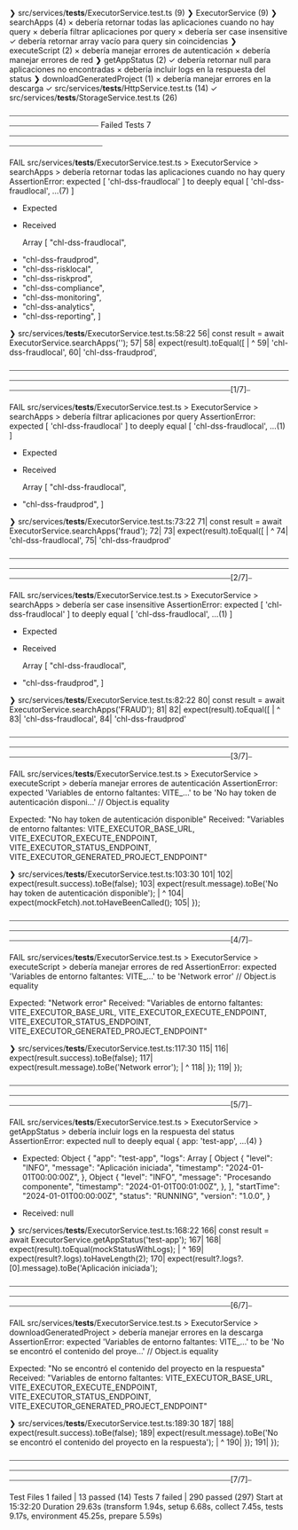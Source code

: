  ❯ src/services/__tests__/ExecutorService.test.ts (9)
   ❯ ExecutorService (9)
     ❯ searchApps (4)
       × debería retornar todas las aplicaciones cuando no hay query
       × debería filtrar aplicaciones por query
       × debería ser case insensitive
       ✓ debería retornar array vacío para query sin coincidencias
     ❯ executeScript (2)
       × debería manejar errores de autenticación
       × debería manejar errores de red
     ❯ getAppStatus (2)
       ✓ debería retornar null para aplicaciones no encontradas
       × debería incluir logs en la respuesta del status
     ❯ downloadGeneratedProject (1)
       × debería manejar errores en la descarga
 ✓ src/services/__tests__/HttpService.test.ts (14)
 ✓ src/services/__tests__/StorageService.test.ts (26)

⎯⎯⎯⎯⎯⎯⎯⎯⎯⎯⎯⎯⎯⎯⎯⎯⎯⎯⎯⎯⎯⎯⎯⎯⎯⎯⎯⎯⎯⎯⎯⎯⎯⎯⎯⎯⎯⎯⎯⎯⎯⎯⎯⎯⎯⎯⎯⎯⎯⎯⎯⎯⎯⎯⎯⎯⎯⎯⎯⎯⎯⎯⎯⎯⎯⎯⎯⎯⎯⎯⎯⎯⎯⎯⎯⎯⎯⎯⎯⎯⎯⎯⎯⎯⎯⎯⎯⎯⎯⎯⎯⎯⎯⎯⎯ Failed Tests 7 ⎯⎯⎯⎯⎯⎯⎯⎯⎯⎯⎯⎯⎯⎯⎯⎯⎯⎯⎯⎯⎯⎯⎯⎯⎯⎯⎯⎯⎯⎯⎯⎯⎯⎯⎯⎯⎯⎯⎯⎯⎯⎯⎯⎯⎯⎯⎯⎯⎯⎯⎯⎯⎯⎯⎯⎯⎯⎯⎯⎯⎯⎯⎯⎯⎯⎯⎯⎯⎯⎯⎯⎯⎯⎯⎯⎯⎯⎯⎯⎯⎯⎯⎯⎯⎯⎯⎯⎯⎯⎯⎯⎯⎯⎯⎯⎯

 FAIL  src/services/__tests__/ExecutorService.test.ts > ExecutorService > searchApps > debería retornar todas las aplicaciones cuando no hay query
AssertionError: expected [ 'chl-dss-fraudlocal' ] to deeply equal [ 'chl-dss-fraudlocal', …(7) ]

- Expected
+ Received

  Array [
    "chl-dss-fraudlocal",
-   "chl-dss-fraudprod",
-   "chl-dss-risklocal",
-   "chl-dss-riskprod",
-   "chl-dss-compliance",
-   "chl-dss-monitoring",
-   "chl-dss-analytics",
-   "chl-dss-reporting",
  ]

 ❯ src/services/__tests__/ExecutorService.test.ts:58:22
     56|       const result = await ExecutorService.searchApps('');
     57|
     58|       expect(result).toEqual([
       |                      ^
     59|         'chl-dss-fraudlocal',
     60|         'chl-dss-fraudprod',

⎯⎯⎯⎯⎯⎯⎯⎯⎯⎯⎯⎯⎯⎯⎯⎯⎯⎯⎯⎯⎯⎯⎯⎯⎯⎯⎯⎯⎯⎯⎯⎯⎯⎯⎯⎯⎯⎯⎯⎯⎯⎯⎯⎯⎯⎯⎯⎯⎯⎯⎯⎯⎯⎯⎯⎯⎯⎯⎯⎯⎯⎯⎯⎯⎯⎯⎯⎯⎯⎯⎯⎯⎯⎯⎯⎯⎯⎯⎯⎯⎯⎯⎯⎯⎯⎯⎯⎯⎯⎯⎯⎯⎯⎯⎯⎯⎯⎯⎯⎯⎯⎯⎯⎯⎯⎯⎯⎯⎯⎯⎯⎯⎯⎯⎯⎯⎯⎯⎯⎯⎯⎯⎯⎯⎯⎯⎯⎯⎯⎯⎯⎯⎯⎯⎯⎯⎯⎯⎯⎯⎯⎯⎯⎯⎯⎯⎯⎯⎯⎯⎯⎯⎯⎯⎯⎯⎯⎯⎯⎯⎯⎯⎯⎯⎯⎯⎯⎯⎯⎯⎯⎯⎯⎯⎯⎯⎯⎯⎯⎯⎯⎯⎯⎯⎯⎯⎯⎯⎯⎯⎯⎯⎯⎯⎯⎯⎯⎯⎯⎯⎯[1/7]⎯

 FAIL  src/services/__tests__/ExecutorService.test.ts > ExecutorService > searchApps > debería filtrar aplicaciones por query
AssertionError: expected [ 'chl-dss-fraudlocal' ] to deeply equal [ 'chl-dss-fraudlocal', …(1) ]

- Expected
+ Received

  Array [
    "chl-dss-fraudlocal",
-   "chl-dss-fraudprod",
  ]

 ❯ src/services/__tests__/ExecutorService.test.ts:73:22
     71|       const result = await ExecutorService.searchApps('fraud');
     72|
     73|       expect(result).toEqual([
       |                      ^
     74|         'chl-dss-fraudlocal',
     75|         'chl-dss-fraudprod'

⎯⎯⎯⎯⎯⎯⎯⎯⎯⎯⎯⎯⎯⎯⎯⎯⎯⎯⎯⎯⎯⎯⎯⎯⎯⎯⎯⎯⎯⎯⎯⎯⎯⎯⎯⎯⎯⎯⎯⎯⎯⎯⎯⎯⎯⎯⎯⎯⎯⎯⎯⎯⎯⎯⎯⎯⎯⎯⎯⎯⎯⎯⎯⎯⎯⎯⎯⎯⎯⎯⎯⎯⎯⎯⎯⎯⎯⎯⎯⎯⎯⎯⎯⎯⎯⎯⎯⎯⎯⎯⎯⎯⎯⎯⎯⎯⎯⎯⎯⎯⎯⎯⎯⎯⎯⎯⎯⎯⎯⎯⎯⎯⎯⎯⎯⎯⎯⎯⎯⎯⎯⎯⎯⎯⎯⎯⎯⎯⎯⎯⎯⎯⎯⎯⎯⎯⎯⎯⎯⎯⎯⎯⎯⎯⎯⎯⎯⎯⎯⎯⎯⎯⎯⎯⎯⎯⎯⎯⎯⎯⎯⎯⎯⎯⎯⎯⎯⎯⎯⎯⎯⎯⎯⎯⎯⎯⎯⎯⎯⎯⎯⎯⎯⎯⎯⎯⎯⎯⎯⎯⎯⎯⎯⎯⎯⎯⎯⎯⎯⎯⎯[2/7]⎯

 FAIL  src/services/__tests__/ExecutorService.test.ts > ExecutorService > searchApps > debería ser case insensitive
AssertionError: expected [ 'chl-dss-fraudlocal' ] to deeply equal [ 'chl-dss-fraudlocal', …(1) ]

- Expected
+ Received

  Array [
    "chl-dss-fraudlocal",
-   "chl-dss-fraudprod",
  ]

 ❯ src/services/__tests__/ExecutorService.test.ts:82:22
     80|       const result = await ExecutorService.searchApps('FRAUD');
     81|
     82|       expect(result).toEqual([
       |                      ^
     83|         'chl-dss-fraudlocal',
     84|         'chl-dss-fraudprod'

⎯⎯⎯⎯⎯⎯⎯⎯⎯⎯⎯⎯⎯⎯⎯⎯⎯⎯⎯⎯⎯⎯⎯⎯⎯⎯⎯⎯⎯⎯⎯⎯⎯⎯⎯⎯⎯⎯⎯⎯⎯⎯⎯⎯⎯⎯⎯⎯⎯⎯⎯⎯⎯⎯⎯⎯⎯⎯⎯⎯⎯⎯⎯⎯⎯⎯⎯⎯⎯⎯⎯⎯⎯⎯⎯⎯⎯⎯⎯⎯⎯⎯⎯⎯⎯⎯⎯⎯⎯⎯⎯⎯⎯⎯⎯⎯⎯⎯⎯⎯⎯⎯⎯⎯⎯⎯⎯⎯⎯⎯⎯⎯⎯⎯⎯⎯⎯⎯⎯⎯⎯⎯⎯⎯⎯⎯⎯⎯⎯⎯⎯⎯⎯⎯⎯⎯⎯⎯⎯⎯⎯⎯⎯⎯⎯⎯⎯⎯⎯⎯⎯⎯⎯⎯⎯⎯⎯⎯⎯⎯⎯⎯⎯⎯⎯⎯⎯⎯⎯⎯⎯⎯⎯⎯⎯⎯⎯⎯⎯⎯⎯⎯⎯⎯⎯⎯⎯⎯⎯⎯⎯⎯⎯⎯⎯⎯⎯⎯⎯⎯⎯[3/7]⎯

 FAIL  src/services/__tests__/ExecutorService.test.ts > ExecutorService > executeScript > debería manejar errores de autenticación
AssertionError: expected 'Variables de entorno faltantes: VITE_…' to be 'No hay token de autenticación disponi…' // Object.is equality

Expected: "No hay token de autenticación disponible"
Received: "Variables de entorno faltantes: VITE_EXECUTOR_BASE_URL, VITE_EXECUTOR_EXECUTE_ENDPOINT, VITE_EXECUTOR_STATUS_ENDPOINT, VITE_EXECUTOR_GENERATED_PROJECT_ENDPOINT"

 ❯ src/services/__tests__/ExecutorService.test.ts:103:30
    101|
    102|       expect(result.success).toBe(false);
    103|       expect(result.message).toBe('No hay token de autenticación disponible');
       |                              ^
    104|       expect(mockFetch).not.toHaveBeenCalled();
    105|     });

⎯⎯⎯⎯⎯⎯⎯⎯⎯⎯⎯⎯⎯⎯⎯⎯⎯⎯⎯⎯⎯⎯⎯⎯⎯⎯⎯⎯⎯⎯⎯⎯⎯⎯⎯⎯⎯⎯⎯⎯⎯⎯⎯⎯⎯⎯⎯⎯⎯⎯⎯⎯⎯⎯⎯⎯⎯⎯⎯⎯⎯⎯⎯⎯⎯⎯⎯⎯⎯⎯⎯⎯⎯⎯⎯⎯⎯⎯⎯⎯⎯⎯⎯⎯⎯⎯⎯⎯⎯⎯⎯⎯⎯⎯⎯⎯⎯⎯⎯⎯⎯⎯⎯⎯⎯⎯⎯⎯⎯⎯⎯⎯⎯⎯⎯⎯⎯⎯⎯⎯⎯⎯⎯⎯⎯⎯⎯⎯⎯⎯⎯⎯⎯⎯⎯⎯⎯⎯⎯⎯⎯⎯⎯⎯⎯⎯⎯⎯⎯⎯⎯⎯⎯⎯⎯⎯⎯⎯⎯⎯⎯⎯⎯⎯⎯⎯⎯⎯⎯⎯⎯⎯⎯⎯⎯⎯⎯⎯⎯⎯⎯⎯⎯⎯⎯⎯⎯⎯⎯⎯⎯⎯⎯⎯⎯⎯⎯⎯⎯⎯⎯[4/7]⎯

 FAIL  src/services/__tests__/ExecutorService.test.ts > ExecutorService > executeScript > debería manejar errores de red
AssertionError: expected 'Variables de entorno faltantes: VITE_…' to be 'Network error' // Object.is equality

Expected: "Network error"
Received: "Variables de entorno faltantes: VITE_EXECUTOR_BASE_URL, VITE_EXECUTOR_EXECUTE_ENDPOINT, VITE_EXECUTOR_STATUS_ENDPOINT, VITE_EXECUTOR_GENERATED_PROJECT_ENDPOINT"

 ❯ src/services/__tests__/ExecutorService.test.ts:117:30
    115|
    116|       expect(result.success).toBe(false);
    117|       expect(result.message).toBe('Network error');
       |                              ^
    118|     });
    119|   });

⎯⎯⎯⎯⎯⎯⎯⎯⎯⎯⎯⎯⎯⎯⎯⎯⎯⎯⎯⎯⎯⎯⎯⎯⎯⎯⎯⎯⎯⎯⎯⎯⎯⎯⎯⎯⎯⎯⎯⎯⎯⎯⎯⎯⎯⎯⎯⎯⎯⎯⎯⎯⎯⎯⎯⎯⎯⎯⎯⎯⎯⎯⎯⎯⎯⎯⎯⎯⎯⎯⎯⎯⎯⎯⎯⎯⎯⎯⎯⎯⎯⎯⎯⎯⎯⎯⎯⎯⎯⎯⎯⎯⎯⎯⎯⎯⎯⎯⎯⎯⎯⎯⎯⎯⎯⎯⎯⎯⎯⎯⎯⎯⎯⎯⎯⎯⎯⎯⎯⎯⎯⎯⎯⎯⎯⎯⎯⎯⎯⎯⎯⎯⎯⎯⎯⎯⎯⎯⎯⎯⎯⎯⎯⎯⎯⎯⎯⎯⎯⎯⎯⎯⎯⎯⎯⎯⎯⎯⎯⎯⎯⎯⎯⎯⎯⎯⎯⎯⎯⎯⎯⎯⎯⎯⎯⎯⎯⎯⎯⎯⎯⎯⎯⎯⎯⎯⎯⎯⎯⎯⎯⎯⎯⎯⎯⎯⎯⎯⎯⎯⎯[5/7]⎯

 FAIL  src/services/__tests__/ExecutorService.test.ts > ExecutorService > getAppStatus > debería incluir logs en la respuesta del status
AssertionError: expected null to deeply equal { app: 'test-app', …(4) }

- Expected:
Object {
  "app": "test-app",
  "logs": Array [
    Object {
      "level": "INFO",
      "message": "Aplicación iniciada",
      "timestamp": "2024-01-01T00:00:00Z",
    },
    Object {
      "level": "INFO",
      "message": "Procesando componente",
      "timestamp": "2024-01-01T00:01:00Z",
    },
  ],
  "startTime": "2024-01-01T00:00:00Z",
  "status": "RUNNING",
  "version": "1.0.0",
}

+ Received:
null

 ❯ src/services/__tests__/ExecutorService.test.ts:168:22
    166|       const result = await ExecutorService.getAppStatus('test-app');
    167|
    168|       expect(result).toEqual(mockStatusWithLogs);
       |                      ^
    169|       expect(result?.logs).toHaveLength(2);
    170|       expect(result?.logs?.[0].message).toBe('Aplicación iniciada');

⎯⎯⎯⎯⎯⎯⎯⎯⎯⎯⎯⎯⎯⎯⎯⎯⎯⎯⎯⎯⎯⎯⎯⎯⎯⎯⎯⎯⎯⎯⎯⎯⎯⎯⎯⎯⎯⎯⎯⎯⎯⎯⎯⎯⎯⎯⎯⎯⎯⎯⎯⎯⎯⎯⎯⎯⎯⎯⎯⎯⎯⎯⎯⎯⎯⎯⎯⎯⎯⎯⎯⎯⎯⎯⎯⎯⎯⎯⎯⎯⎯⎯⎯⎯⎯⎯⎯⎯⎯⎯⎯⎯⎯⎯⎯⎯⎯⎯⎯⎯⎯⎯⎯⎯⎯⎯⎯⎯⎯⎯⎯⎯⎯⎯⎯⎯⎯⎯⎯⎯⎯⎯⎯⎯⎯⎯⎯⎯⎯⎯⎯⎯⎯⎯⎯⎯⎯⎯⎯⎯⎯⎯⎯⎯⎯⎯⎯⎯⎯⎯⎯⎯⎯⎯⎯⎯⎯⎯⎯⎯⎯⎯⎯⎯⎯⎯⎯⎯⎯⎯⎯⎯⎯⎯⎯⎯⎯⎯⎯⎯⎯⎯⎯⎯⎯⎯⎯⎯⎯⎯⎯⎯⎯⎯⎯⎯⎯⎯⎯⎯⎯[6/7]⎯

 FAIL  src/services/__tests__/ExecutorService.test.ts > ExecutorService > downloadGeneratedProject > debería manejar errores en la descarga
AssertionError: expected 'Variables de entorno faltantes: VITE_…' to be 'No se encontró el contenido del proye…' // Object.is equality

Expected: "No se encontró el contenido del proyecto en la respuesta"
Received: "Variables de entorno faltantes: VITE_EXECUTOR_BASE_URL, VITE_EXECUTOR_EXECUTE_ENDPOINT, VITE_EXECUTOR_STATUS_ENDPOINT, VITE_EXECUTOR_GENERATED_PROJECT_ENDPOINT"

 ❯ src/services/__tests__/ExecutorService.test.ts:189:30
    187|
    188|       expect(result.success).toBe(false);
    189|       expect(result.message).toBe('No se encontró el contenido del proyecto en la respuesta');
       |                              ^
    190|     });
    191|   });

⎯⎯⎯⎯⎯⎯⎯⎯⎯⎯⎯⎯⎯⎯⎯⎯⎯⎯⎯⎯⎯⎯⎯⎯⎯⎯⎯⎯⎯⎯⎯⎯⎯⎯⎯⎯⎯⎯⎯⎯⎯⎯⎯⎯⎯⎯⎯⎯⎯⎯⎯⎯⎯⎯⎯⎯⎯⎯⎯⎯⎯⎯⎯⎯⎯⎯⎯⎯⎯⎯⎯⎯⎯⎯⎯⎯⎯⎯⎯⎯⎯⎯⎯⎯⎯⎯⎯⎯⎯⎯⎯⎯⎯⎯⎯⎯⎯⎯⎯⎯⎯⎯⎯⎯⎯⎯⎯⎯⎯⎯⎯⎯⎯⎯⎯⎯⎯⎯⎯⎯⎯⎯⎯⎯⎯⎯⎯⎯⎯⎯⎯⎯⎯⎯⎯⎯⎯⎯⎯⎯⎯⎯⎯⎯⎯⎯⎯⎯⎯⎯⎯⎯⎯⎯⎯⎯⎯⎯⎯⎯⎯⎯⎯⎯⎯⎯⎯⎯⎯⎯⎯⎯⎯⎯⎯⎯⎯⎯⎯⎯⎯⎯⎯⎯⎯⎯⎯⎯⎯⎯⎯⎯⎯⎯⎯⎯⎯⎯⎯⎯⎯[7/7]⎯

 Test Files  1 failed | 13 passed (14)
      Tests  7 failed | 290 passed (297)
   Start at  15:32:20
   Duration  29.63s (transform 1.94s, setup 6.68s, collect 7.45s, tests 9.17s, environment 45.25s, prepare 5.59s)
